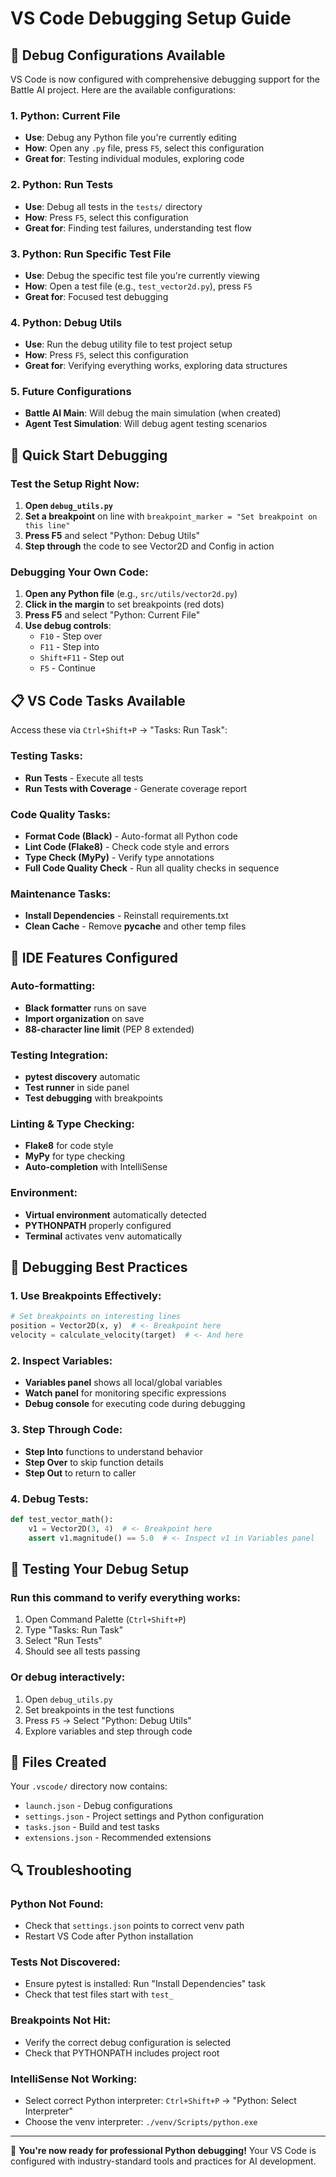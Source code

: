 # VS Code Debugging Setup Guide

## 🐛 Debug Configurations Available

VS Code is now configured with comprehensive debugging support for the Battle AI project. Here are the available configurations:

### 1. **Python: Current File**

- **Use**: Debug any Python file you're currently editing
- **How**: Open any `.py` file, press `F5`, select this configuration
- **Great for**: Testing individual modules, exploring code

### 2. **Python: Run Tests**

- **Use**: Debug all tests in the `tests/` directory
- **How**: Press `F5`, select this configuration
- **Great for**: Finding test failures, understanding test flow

### 3. **Python: Run Specific Test File**

- **Use**: Debug the specific test file you're currently viewing
- **How**: Open a test file (e.g., `test_vector2d.py`), press `F5`
- **Great for**: Focused test debugging

### 4. **Python: Debug Utils**

- **Use**: Run the debug utility file to test project setup
- **How**: Press `F5`, select this configuration
- **Great for**: Verifying everything works, exploring data structures

### 5. **Future Configurations**

- **Battle AI Main**: Will debug the main simulation (when created)
- **Agent Test Simulation**: Will debug agent testing scenarios

## 🚀 Quick Start Debugging

### Test the Setup Right Now:

1. **Open `debug_utils.py`**
2. **Set a breakpoint** on line with `breakpoint_marker = "Set breakpoint on this line"`
3. **Press F5** and select "Python: Debug Utils"
4. **Step through** the code to see Vector2D and Config in action

### Debugging Your Own Code:

1. **Open any Python file** (e.g., `src/utils/vector2d.py`)
2. **Click in the margin** to set breakpoints (red dots)
3. **Press F5** and select "Python: Current File"
4. **Use debug controls**:
   - `F10` - Step over
   - `F11` - Step into
   - `Shift+F11` - Step out
   - `F5` - Continue

## 📋 VS Code Tasks Available

Access these via `Ctrl+Shift+P` → "Tasks: Run Task":

### Testing Tasks:

- **Run Tests** - Execute all tests
- **Run Tests with Coverage** - Generate coverage report

### Code Quality Tasks:

- **Format Code (Black)** - Auto-format all Python code
- **Lint Code (Flake8)** - Check code style and errors
- **Type Check (MyPy)** - Verify type annotations
- **Full Code Quality Check** - Run all quality checks in sequence

### Maintenance Tasks:

- **Install Dependencies** - Reinstall requirements.txt
- **Clean Cache** - Remove **pycache** and other temp files

## 🔧 IDE Features Configured

### Auto-formatting:

- **Black formatter** runs on save
- **Import organization** on save
- **88-character line limit** (PEP 8 extended)

### Testing Integration:

- **pytest discovery** automatic
- **Test runner** in side panel
- **Test debugging** with breakpoints

### Linting & Type Checking:

- **Flake8** for code style
- **MyPy** for type checking
- **Auto-completion** with IntelliSense

### Environment:

- **Virtual environment** automatically detected
- **PYTHONPATH** properly configured
- **Terminal** activates venv automatically

## 🎯 Debugging Best Practices

### 1. Use Breakpoints Effectively:

```python
# Set breakpoints on interesting lines
position = Vector2D(x, y)  # <- Breakpoint here
velocity = calculate_velocity(target)  # <- And here
```

### 2. Inspect Variables:

- **Variables panel** shows all local/global variables
- **Watch panel** for monitoring specific expressions
- **Debug console** for executing code during debugging

### 3. Step Through Code:

- **Step Into** functions to understand behavior
- **Step Over** to skip function details
- **Step Out** to return to caller

### 4. Debug Tests:

```python
def test_vector_math():
    v1 = Vector2D(3, 4)  # <- Breakpoint here
    assert v1.magnitude() == 5.0  # <- Inspect v1 in Variables panel
```

## 🧪 Testing Your Debug Setup

### Run this command to verify everything works:

1. Open Command Palette (`Ctrl+Shift+P`)
2. Type "Tasks: Run Task"
3. Select "Run Tests"
4. Should see all tests passing

### Or debug interactively:

1. Open `debug_utils.py`
2. Set breakpoints in the test functions
3. Press `F5` → Select "Python: Debug Utils"
4. Explore variables and step through code

## 📁 Files Created

Your `.vscode/` directory now contains:

- `launch.json` - Debug configurations
- `settings.json` - Project settings and Python configuration
- `tasks.json` - Build and test tasks
- `extensions.json` - Recommended extensions

## 🔍 Troubleshooting

### Python Not Found:

- Check that `settings.json` points to correct venv path
- Restart VS Code after Python installation

### Tests Not Discovered:

- Ensure pytest is installed: Run "Install Dependencies" task
- Check that test files start with `test_`

### Breakpoints Not Hit:

- Verify the correct debug configuration is selected
- Check that PYTHONPATH includes project root

### IntelliSense Not Working:

- Select correct Python interpreter: `Ctrl+Shift+P` → "Python: Select Interpreter"
- Choose the venv interpreter: `./venv/Scripts/python.exe`

---

🎉 **You're now ready for professional Python debugging!** Your VS Code is configured with industry-standard tools and practices for AI development.
